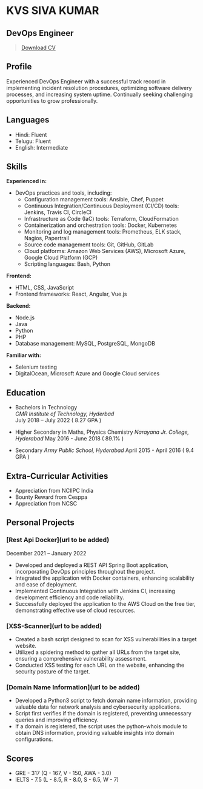 # KVS SIVA KUMAR
## DevOps Engineer

> [Download CV](./SivaKumar-CV.md)

## Profile
Experienced DevOps Engineer with a successful track record in implementing incident resolution procedures, optimizing software delivery processes, and increasing system uptime. Continually seeking challenging opportunities to grow professionally.

<!-- ## Social Profiles & Contact Information
- [Linkedin](https://www.linkedin.com/in/sivakumark1/)
- [Github](https://github.com/AmbitiousSam/)
- [Twitter](https://twitter.com/sivakumar36688)
- [Bugcrowd](https://bugcrowd.com/sammy0304)
- Phone: +91 9490647560 
- Email: sk800489@gmail.com -->

## Languages
- Hindi: Fluent
- Telugu: Fluent
- English: Intermediate

<!-- 
## Skills
- DevOps: ★★★★★
- Git: ★★★★☆
- AWS: ★★★★☆
- Docker: ★★★★☆
- Linux: ★★★★☆
- Bash Scripting: ★★★★☆
- Node.js: ★★★☆☆
- MySQL: ★★★☆☆
- Selenium: ★★★☆☆
- Java: ★★★☆☆
- Python: ★★★☆☆
- Microsoft Azure: ★★☆☆☆
- Google Cloud: ★★☆☆☆ -->

## Skills
**Experienced in:**
- DevOps practices and tools, including:
  - Configuration management tools: Ansible, Chef, Puppet
  - Continuous Integration/Continuous Deployment (CI/CD) tools: Jenkins, Travis CI, CircleCI
  - Infrastructure as Code (IaC) tools: Terraform, CloudFormation
  - Containerization and orchestration tools: Docker, Kubernetes
  - Monitoring and log management tools: Prometheus, ELK stack, Nagios, Papertrail
  - Source code management tools: Git, GitHub, GitLab
  - Cloud platforms: Amazon Web Services (AWS), Microsoft Azure, Google Cloud Platform (GCP)
  - Scripting languages: Bash, Python

**Frontend:**
- HTML, CSS, JavaScript
- Frontend frameworks: React, Angular, Vue.js

**Backend:**
- Node.js
- Java
- Python
- PHP
- Database management: MySQL, PostgreSQL, MongoDB

**Familiar with:**
- Selenium testing
- DigitalOcean, Microsoft Azure and Google Cloud services


## Education
- Bachelors in Technology  
  _CMR Institute of Technology, Hyderbad_  
  July 2018 – July 2022 ( 8.27 GPA )

- Higher Secondary in Maths, Physics Chemistry
  _Narayana Jr. College, Hyderabad_
  May 2016 - June 2018 ( 89.1% )

- Secondary
  _Army Public School, Hyderabad_
  April 2015 - April 2016 ( 9.4 GPA )

## Extra-Curricular Activities
- Appreciation from NCIIPC India
- Bounty Reward from Cesppa
- Appreciation from NCSC

## Personal Projects
### [Rest Api Docker](url to be added)
December 2021 – January 2022  
- Developed and deployed a REST API Spring Boot application, incorporating DevOps principles throughout the project.
- Integrated the application with Docker containers, enhancing scalability and ease of deployment.
- Implemented Continuous Integration with Jenkins CI, increasing development efficiency and code reliability.
- Successfully deployed the application to the AWS Cloud on the free tier, demonstrating effective use of cloud resources.

### [XSS-Scanner](url to be added)
- Created a bash script designed to scan for XSS vulnerabilities in a target website.
- Utilized a spidering method to gather all URLs from the target site, ensuring a comprehensive vulnerability assessment.
- Conducted XSS testing for each URL on the website, enhancing the security posture of the target.

### [Domain Name Information](url to be added)
- Developed a Python3 script to fetch domain name information, providing valuable data for network analysis and cybersecurity applications.
- Script first verifies if the domain is registered, preventing unnecessary queries and improving efficiency.
- If a domain is registered, the script uses the python-whois module to obtain DNS information, providing valuable insights into domain configurations.


## Scores
- GRE - 317 (Q - 167, V - 150, AWA - 3.0)
- IELTS - 7.5 (L - 8.5, R - 8.0, S - 6.5, W - 7)

